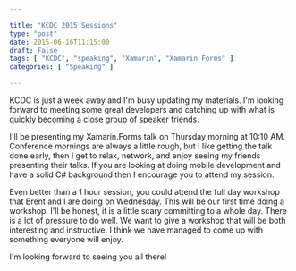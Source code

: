 ```yaml
---

title: "KCDC 2015 Sessions"
type: "post"
date: 2015-06-16T11:15:00
draft: False
tags: [ "KCDC", "speaking", "Xamarin", "Xamarin Forms" ]
categories: [ "Speaking" ]

---
```


<p>KCDC is just a week away and I'm busy updating my materials. I'm looking forward to meeting some great developers and catching up with what is quickly becoming a close group of speaker friends.</p>  <p>I'll be presenting my Xamarin.Forms talk on Thursday morning at 10:10 AM. Conference mornings are always a little rough, but I like getting the talk done early, then I get to relax, network, and enjoy seeing my friends presenting their talks. If you are looking at doing mobile development and have a solid C# background then I encourage you to attend my session.</p>  <p>Even better than a 1 hour session, you could attend the full day workshop that Brent and I are doing on Wednesday. This will be our first time doing a workshop. I'll be honest, it is a little scary committing to a whole day. There is a lot of pressure to do well. We want to give a workshop that will be both interesting and instructive. I think we have managed to come up with something everyone will enjoy.</p>  <p>I'm looking forward to seeing you all there!</p>
